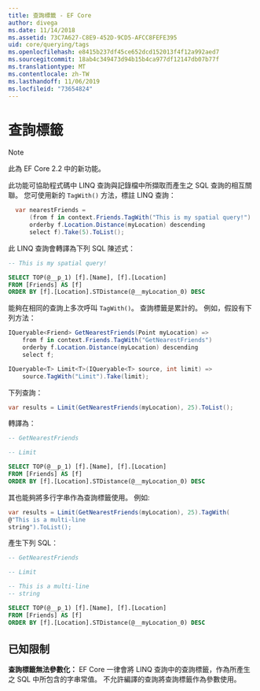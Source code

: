 ```yaml
---
title: 查詢標籤 - EF Core
author: divega
ms.date: 11/14/2018
ms.assetid: 73C7A627-C8E9-452D-9CD5-AFCC8FEFE395
uid: core/querying/tags
ms.openlocfilehash: e8415b237df45ce652dcd152013f4f12a992aed7
ms.sourcegitcommit: 18ab4c349473d94b15b4ca977df12147db07b77f
ms.translationtype: MT
ms.contentlocale: zh-TW
ms.lasthandoff: 11/06/2019
ms.locfileid: "73654824"
---
```

# <a name="query-tags"></a>查詢標籤

> [!NOTE]
> 此為 EF Core 2.2 中的新功能。

此功能可協助程式碼中 LINQ 查詢與記錄檔中所擷取而產生之 SQL 查詢的相互關聯。
您可使用新的 `TagWith()` 方法，標註 LINQ 查詢：

``` csharp
  var nearestFriends =
      (from f in context.Friends.TagWith("This is my spatial query!")
      orderby f.Location.Distance(myLocation) descending
      select f).Take(5).ToList();
```

此 LINQ 查詢會轉譯為下列 SQL 陳述式：

``` sql
-- This is my spatial query!

SELECT TOP(@__p_1) [f].[Name], [f].[Location]
FROM [Friends] AS [f]
ORDER BY [f].[Location].STDistance(@__myLocation_0) DESC
```

能夠在相同的查詢上多次呼叫 `TagWith()`。
查詢標籤是累計的。
例如，假設有下列方法：

``` csharp
IQueryable<Friend> GetNearestFriends(Point myLocation) =>
    from f in context.Friends.TagWith("GetNearestFriends")
    orderby f.Location.Distance(myLocation) descending
    select f;

IQueryable<T> Limit<T>(IQueryable<T> source, int limit) =>
    source.TagWith("Limit").Take(limit);
```

下列查詢：

``` csharp
var results = Limit(GetNearestFriends(myLocation), 25).ToList();
```

轉譯為：

``` sql
-- GetNearestFriends

-- Limit

SELECT TOP(@__p_1) [f].[Name], [f].[Location]
FROM [Friends] AS [f]
ORDER BY [f].[Location].STDistance(@__myLocation_0) DESC
```

其也能夠將多行字串作為查詢標籤使用。
例如:

``` csharp
var results = Limit(GetNearestFriends(myLocation), 25).TagWith(
@"This is a multi-line
string").ToList();
```

產生下列 SQL：

``` sql
-- GetNearestFriends

-- Limit

-- This is a multi-line
-- string

SELECT TOP(@__p_1) [f].[Name], [f].[Location]
FROM [Friends] AS [f]
ORDER BY [f].[Location].STDistance(@__myLocation_0) DESC
```

## <a name="known-limitations"></a>已知限制

**查詢標籤無法參數化：** EF Core 一律會將 LINQ 查詢中的查詢標籤，作為所產生之 SQL 中所包含的字串常值。
不允許編譯的查詢將查詢標籤作為參數使用。
